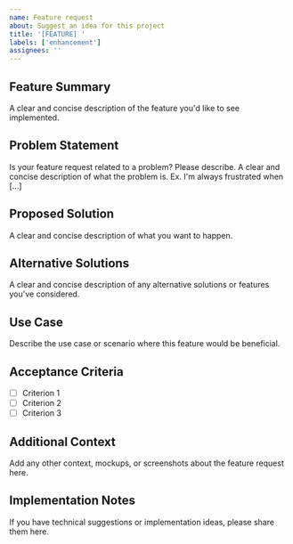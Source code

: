 ```yaml
---
name: Feature request
about: Suggest an idea for this project
title: '[FEATURE] '
labels: ['enhancement']
assignees: ''
---
```


## Feature Summary
A clear and concise description of the feature you'd like to see implemented.

## Problem Statement
Is your feature request related to a problem? Please describe.
A clear and concise description of what the problem is. Ex. I'm always frustrated when [...]

## Proposed Solution
A clear and concise description of what you want to happen.

## Alternative Solutions
A clear and concise description of any alternative solutions or features you've considered.

## Use Case
Describe the use case or scenario where this feature would be beneficial.

## Acceptance Criteria
- [ ] Criterion 1
- [ ] Criterion 2
- [ ] Criterion 3

## Additional Context
Add any other context, mockups, or screenshots about the feature request here.

## Implementation Notes
If you have technical suggestions or implementation ideas, please share them here.
